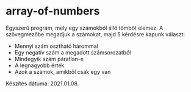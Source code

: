 # array-of-numbers
Egyszerű program, mely egy számokból álló tömböt elemez. 
A szövegmezőbe megadjuk a számokat, majd 5 kérdésre kapunk választ:
- Mennyi szám osztható hárommal
- Egy negatív szám a megadott számsorozatból
- Mindegyik szám páratlan-e
- A legnagyobb érték
- Azok a számok, amikből csak egy van

Készítés dátuma: 2021.01.08.

